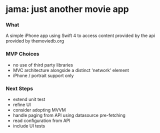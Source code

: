 # jama: just another movie app

### What ###

A simple iPhone app using Swift 4 to access content provided by the api provided by themoviedb.org

### MVP Choices ###

* no use of third party libraries
* MVC architecture alongside a distinct 'network' element
* iPhone / portrait support only

### Next Steps ###

* extend unit test
* refine UI
* consider adopting MVVM
* handle paging from API using datasource pre-fetching
* read configuration from API
* include UI tests
